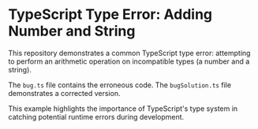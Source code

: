 # TypeScript Type Error: Adding Number and String

This repository demonstrates a common TypeScript type error: attempting to perform an arithmetic operation on incompatible types (a number and a string).

The `bug.ts` file contains the erroneous code. The `bugSolution.ts` file demonstrates a corrected version.

This example highlights the importance of TypeScript's type system in catching potential runtime errors during development.